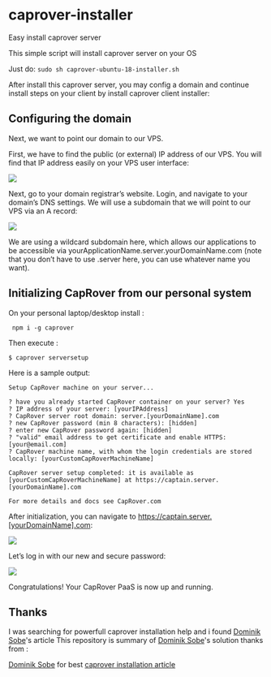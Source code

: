 # caprover-installer
Easy install caprover server

This simple script will install caprover server on your OS

Just do:
`` sudo sh caprover-ubuntu-18-installer.sh ``

After install this caprover server, you may config a domain and continue install steps on your client by install caprover client installer:

## Configuring the domain
Next, we want to point our domain to our VPS.

First, we have to find the public (or external) IP address of our VPS. You will find that IP address easily on your VPS user interface:

![](https://blog.logrocket.com/wp-content/uploads/2021/05/CapRover-screenshot1.png)

Next, go to your domain registrar’s website. Login, and navigate to your domain’s DNS settings. We will use a subdomain that we will point to our VPS via an A record:

![](https://blog.logrocket.com/wp-content/uploads/2021/05/Caprover-Screenshot2.png)

We are using a wildcard subdomain here, which allows our applications to be accessible via yourApplicationName.server.yourDomainName.com (note that you don’t have to use .server here, you can use whatever name you want).

## Initializing CapRover from our personal system

On your personal laptop/desktop install :

`` npm i -g caprover``

Then execute :

`` $ caprover serversetup ``

Here is a sample output:

```shell
Setup CapRover machine on your server...

? have you already started CapRover container on your server? Yes
? IP address of your server: [yourIPAddress]
? CapRover server root domain: server.[yourDomainName].com
? new CapRover password (min 8 characters): [hidden]
? enter new CapRover password again: [hidden]
? "valid" email address to get certificate and enable HTTPS: [your@email.com]
? CapRover machine name, with whom the login credentials are stored locally: [yourCustomCapRoverMachineName]

CapRover server setup completed: it is available as [yourCustomCapRoverMachineName] at https://captain.server.[yourDomainName].com

For more details and docs see CapRover.com
```
After initialization, you can navigate to https://captain.server.[yourDomainName].com:

![](https://blog.logrocket.com/wp-content/uploads/2021/05/Caprover-screenshot3.png)

Let’s log in with our new and secure password:

![](https://blog.logrocket.com/wp-content/uploads/2021/05/CapRover-screenshot4.png)

Congratulations! Your CapRover PaaS is now up and running.


## Thanks
I was searching for powerfull caprover installation help and i found [Dominik Sobe](https://blog.logrocket.com/author/dominiksobe/)'s article
This repository is summary of [Dominik Sobe](https://blog.logrocket.com/author/dominiksobe/)'s solution
thanks from :

[Dominik Sobe](https://blog.logrocket.com/author/dominiksobe/) for best [caprover installation article](https://blog.logrocket.com/how-to-set-up-your-own-paas-with-caprover/)


